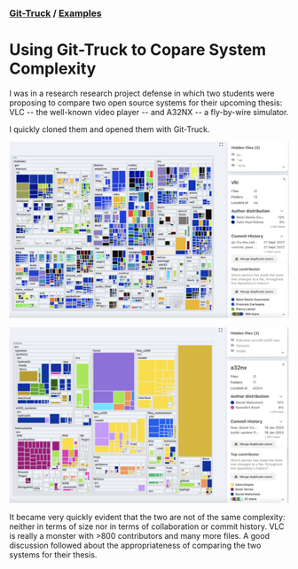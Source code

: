 ### [Git-Truck](../git-truck.md) / [Examples](../git-truck.md#examples-of-usage)

# Using Git-Truck to Copare System Complexity

I was in a research research project defense in which two students were proposing to compare two open source systems for their upcoming thesis: VLC -- the well-known video player -- and A32NX -- a fly-by-wire simulator. 

I quickly cloned them and opened them with Git-Truck.  

![](../../docs/assets/vlc-with-gittruck.png)

![](../../docs/assets/a32nx-with-git-truck.png)

It became very quickly evident that the two are not of the same complexity: neither in terms of size nor in terms of collaboration or commit history. VLC is really a monster with >800 contributors and many more files. A good discussion followed about the appropriateness of comparing the two systems for their thesis. 
